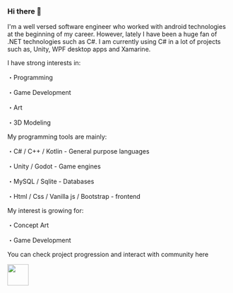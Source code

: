 ### Hi there 👋

I'm a well versed software engineer who worked with android technologies at the beginning of my career. However, lately I have been a huge fan of .NET technologies such as C#. I am currently using C# in a lot of projects such as, Unity, WPF desktop apps and Xamarine. 

I have strong interests in:

・Programming

・Game Development

・Art

・3D Modeling

My programming tools are mainly:

・C# / C++ / Kotlin - General purpose languages

・Unity / Godot - Game engines

・MySQL / Sqlite - Databases

・Html / Css / Vanilla js / Bootstrap - frontend

My interest is growing for:

・Concept Art

・Game Development

You can check project progression and interact with community here 

<a href="https://discord.gg/W4Nj3uAjkF">
  <img src="https://www.net-aware.org.uk/siteassets/images-and-icons/application-icons/app-icons-discord.png?w=585&scale=down" width="48">
</a>

